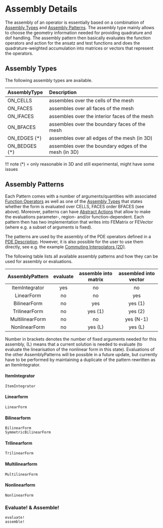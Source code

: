 
# Assembly Details

The assembly of an operator is essentially based on a combination of [Assembly Types](@ref) and [Assembly Patterns](@ref). The assembly type mainly allows to choose the geometry information needed for providing quadrature and dof handling. The assembly pattern then basically evaluates the
function operators and action for the ansatz and test functions and does the quadrature-weighted accumulation into matrices or vectors that represent the operators.


## Assembly Types

The following assembly types are available.

| AssemblyType     | Description                                           |
| :--------------- | :---------------------------------------------------- |
| ON_CELLS         | assembles over the cells of the mesh                  |
| ON_FACES         | assembles over all faces of the mesh                  |
| ON_IFACES        | assembles over the interior faces of the mesh         |
| ON_BFACES        | assembles over the boundary faces of the mesh         |
| ON_EDGES (*)     | assembles over all edges of the mesh (in 3D)          |
| ON_BEDGES (*)    | assembles over the boundary edges of the mesh (in 3D) |

!!! note
    (*) = only reasonable in 3D and still experimental, might have some issues


## Assembly Patterns

Each Pattern comes with a number of arguments/quantities with associated [Function Operators](@ref) as well as one of the [Assembly Types](@ref) that states whether the form is evaluated over CELLS, FACES order BFACES (see above). Moreover, patterns can have [Abstract Actions](@ref) that allow to make the evaluations parameter-, region- and/or function-dependent. Each pattern then has two implementation that writes into FEMatrix or FEVector (where e.g. a subset of arguments is fixed).

The patterns are used by the assembly of the PDE operators defined in a [PDE Description](@ref). However, it is also possible for the user to use them directly, see e.g. the example [Commuting Interpolators (2D)](@ref).

The following table lists all available assembly patterns and how they can be used for assembly or evaluations.


| AssemblyPattern    | evaluate | assemble into matrix | assembled into vector |
| :----------------: | :------: | :------------------: | :-------------------: |
| ItemIntegrator     |    yes   |          no          |           no          |
| LinearForm         |     no   |          no          |          yes          |
| BilinearForm       |     no   |         yes          |          yes (1)      |
| TrilinearForm      |     no   |         yes (1)      |          yes (2)      |
| MultilinearForm    |     no   |          no          |          yes (N-1)    |
| NonlinearForm      |     no   |         yes (L)      |          yes (L)      |

Number in brackets denotes the number of fixed arguments needed for this assembly, (L) means that a current solution is needed to evaluate (to evaluate the linearisation of the nonlinear form in this state).
Evaluations of the other AssemblyPatterns will be possible in a future update, but currently have to be performed by maintaining a duplicate of the pattern rewritten as an ItemIntegrator.


#### ItemIntegrator

```@docs
ItemIntegrator
```


#### Linearform

```@docs
LinearForm
```


#### Bilinearform

```@docs
BilinearForm
SymmetricBilinearForm
```

#### Trilinearform

```@autodocs
TrilinearForm
```

#### Multilinearform

```@docs
MultilinearForm
```

#### Nonlinearform

```@docs
NonlinearForm
```


### Evaluate! & Assemble!

```@docs
evaluate!
assemble!
```